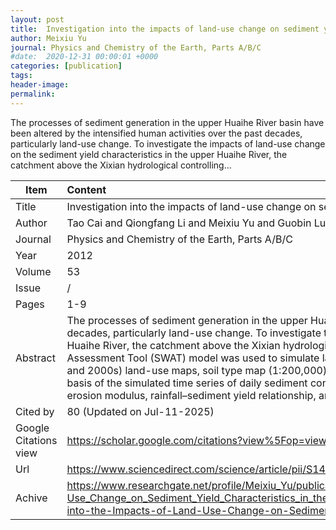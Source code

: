 ```yaml
---
layout: post
title:  Investigation into the impacts of land-use change on sediment yield characteristics in the upper Huaihe River basin China
author: Meixiu Yu
journal: Physics and Chemistry of the Earth, Parts A/B/C
#date:  2020-12-31 00:00:01 +0000
categories: [publication]
tags: 
header-image: 
permalink: 
---
```

The processes of sediment generation in the upper Huaihe River basin have been altered by the intensified human activities over the past decades, particularly land-use change. To investigate the impacts of land-use change on the sediment yield characteristics in the upper Huaihe River, the catchment above the Xixian hydrological controlling...
<!--the above is the excerpt-->
<!--more-->
<!--the following is the text-->


| Item           | Content    	|
| ---------------|:-------------|
| Title          | Investigation into the impacts of land-use change on sediment yield characteristics in the upper Huaihe River basin China     	|
| Author         | Tao Cai and Qiongfang Li and Meixiu Yu and Guobin Lu and Lipeng Cheng and Xie Wei    	|
| Journal        | Physics and Chemistry of the Earth, Parts A/B/C   	|
| Year           | 2012  		|
| Volume         | 53	   	|
| Issue          | /	   	|
| Pages          | 1-9	   	|
| Abstract       | The processes of sediment generation in the upper Huaihe River basin have been altered by the intensified human activities over the past decades, particularly land-use change. To investigate the impacts of land-use change on the sediment yield characteristics in the upper Huaihe River, the catchment above the Xixian hydrological controlling station was selected as the case study site. The Soil and Water Assessment Tool (SWAT) model was used to simulate land-use change effects on sediment yield by the use of three-phase (1980s, 1990s and 2000s) land-use maps, soil type map (1:200,000) and 1987–2008 daily time series of rainfall from the upper Huaihe River basin. On the basis of the simulated time series of daily sediment concentration, land-use change effects on spatio-temporal change patterns of soil erosion modulus, rainfall–sediment yield relationship, and the sensitivity of rainfall–sediment yield …	|
| Cited by		 | 80 (Updated on Jul-11-2025)   	|
| Google Citations view | <https://scholar.google.com/citations?view%5Fop=view%5Fcitation&hl=en&citation%5Ffor%5Fview=ly9d4IgAAAAJ:MXK%5FkJrjxJIC>		|
| Url  			 | <https://www.sciencedirect.com/science/article/pii/S1474706511002439>		|
| Achive 	     | <https://www.researchgate.net/profile/Meixiu_Yu/publication/251678713_Investigation_into_the_Impacts_of_Land-Use_Change_on_Sediment_Yield_Characteristics_in_the_Upper_Huaihe_River_Basin_China/links/5d5978f6299bf151badea4c8/Investigation-into-the-Impacts-of-Land-Use-Change-on-Sediment-Yield-Characteristics-in-the-Upper-Huaihe-River-Basin-China.pdf>	|

